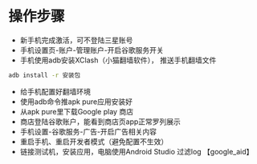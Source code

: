 # 操作步骤
- 新手机完成激活，可不登陆三星账号
- 手机设置页-账户-管理账户-开启谷歌服务开关
- 手机使用adb安装XClash（小猫翻墙软件）， 推送手机翻墙文件
```bash
adb install -r 安装包
```
- 给手机配置好翻墙环境
- 使用adb命令推apk pure应用安装好
- 从apk pure里下载Google play 商店
- 商店登陆谷歌账户，能看到商店页app正常罗列展示
- 手机设置-谷歌服务-广告-开启广告相关内容
- 重启手机、重启开发者模式（避免配置不生效）
- 链接测试机，安装应用，电脑使用Android Studio 过滤log 【google_aid】